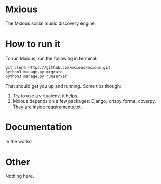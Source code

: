 # Mxious
The Mxious social music discovery engine.

# How to run it
To run Mxious, run the following in terminal:

    git clone https://github.com/mxious/mxious.git
    python3 manage.py migrate
    python3 manage.py runserver
That should get you up and running. Some tips though:

1. Try to use a virtualenv, it helps.
2. Mxious depends on a few packages: Django, crispy_forms, coverpy. They are inside requirements.txt.

# Documentation
In the works!

# Other
Nothing here.
